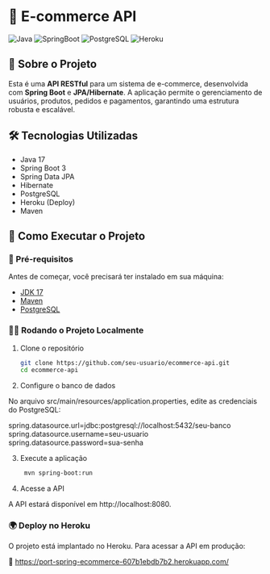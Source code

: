 # 🛒 E-commerce API

![Java](https://img.shields.io/badge/Java-17-blue)
![SpringBoot](https://img.shields.io/badge/Spring%20Boot-3.0-green)
![PostgreSQL](https://img.shields.io/badge/PostgreSQL-14-blue)
![Heroku](https://img.shields.io/badge/Deploy-Heroku-purple)

## 📌 Sobre o Projeto

Esta é uma **API RESTful** para um sistema de e-commerce, desenvolvida com **Spring Boot** e **JPA/Hibernate**. A aplicação permite o gerenciamento de usuários, produtos, pedidos e pagamentos, garantindo uma estrutura robusta e escalável.

## 🛠 Tecnologias Utilizadas

- Java 17
- Spring Boot 3
- Spring Data JPA
- Hibernate
- PostgreSQL
- Heroku (Deploy)
- Maven

## 🚀 Como Executar o Projeto

### 🔧 Pré-requisitos

Antes de começar, você precisará ter instalado em sua máquina:

- [JDK 17](https://www.oracle.com/java/technologies/javase/jdk17-archive-downloads.html)
- [Maven](https://maven.apache.org/)
- [PostgreSQL](https://www.postgresql.org/)

### 🏃‍♂️ Rodando o Projeto Localmente

1. Clone o repositório

   ```sh
   git clone https://github.com/seu-usuario/ecommerce-api.git
   cd ecommerce-api
2. Configure o banco de dados

No arquivo src/main/resources/application.properties, edite as credenciais do PostgreSQL:



spring.datasource.url=jdbc:postgresql://localhost:5432/seu-banco
spring.datasource.username=seu-usuario
spring.datasource.password=sua-senha

3. Execute a aplicação

   ```sh
    mvn spring-boot:run

4. Acesse a API

A API estará disponível em http://localhost:8080.


### 🌍 Deploy no Heroku
O projeto está implantado no Heroku. Para acessar a API em produção:

🔗 https://port-spring-ecommerce-607b1ebdb7b2.herokuapp.com/


